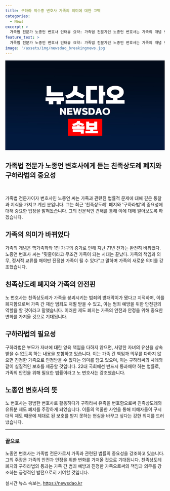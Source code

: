 ```yaml
---
title: 구하라 박수홍 변호사 가족의 의미에 대한 고백
categories:
  - News
excerpt: >
  가족법 전문가 노종언 변호사 인터뷰 요약: 가족법 전문가인 노종언 변호사는 가족의 개념 변화와 관련된 불합리한 법에 대해 주장하며, 친족상도례와 유류분 제도의 폐지를 촉구한다. 노 변호사는 이러한 제도가 가족 간 범죄를 방어하는 역할이라며, 이에 대한 변화로 범죄 예방에 도움이 될 것이라고 주장한다. 그는 또한 구하라법의 국회 통과를 촉구하여 피해자들이 적절한 보호를 받을 수 있도록 노력하고 있다. 이처럼 노 변호사는 피해자들의 보호를 위한 행동으로 가족 분쟁 해결 전문가로서의 역할을 맡고 있다.
feature_text: >
  가족법 전문가 노종언 변호사 인터뷰 요약: 가족법 전문가인 노종언 변호사는 가족의 개념 변화와 관련된 불합리한 법에 대해 주장하며, 친족상도례와 유류분 제도의 폐지를 촉구한다. 노 변호사는 이러한 제도가 가족 간 범죄를 방어하는 역할이라며, 이에 대한 변화로 범죄 예방에 도움이 될 것이라고 주장한다. 그는 또한 구하라법의 국회 통과를 촉구하여 피해자들이 적절한 보호를 받을 수 있도록 노력하고 있다. 이처럼 노 변호사는 피해자들의 보호를 위한 행동으로 가족 분쟁 해결 전문가로서의 역할을 맡고 있다.
image: '/assets/img/newsdao_breakingnews.jpg'
---
```


<p><img src="/assets/img/newsdao_breakingnews.jpg" alt="flaretime 속보" /></p>

<h2 data-ke-size="size26">가족법 전문가 노종언 변호사에게 듣는 친족상도례 폐지와 구하라법의 중요성</h2>

<p data-ke-size="size16">&nbsp;</p>

<p data-ke-size="size16">가족법 전문가이자 변호사인 노종언 씨는 가족과 관련된 법률적 문제에 대해 깊은 통찰과 지식을 가지고 계신 분입니다. 그는 최근 '친족상도례' 폐지와 '구하라법'의 중요성에 대해 중요한 입장을 밝혀왔습니다. 그의 전문적인 견해를 통해 이에 대해 알아보도록 하겠습니다.</p>

<h2 data-ke-size="size24">가족의 의미가 바뀌었다</h2>

<p data-ke-size="size16">가족의 개념은 핵가족화와 1인 가구의 증가로 인해 지난 71년 전과는 완전히 바뀌었다. 노종언 변호사 씨는 "핏줄이라고 무조건 가족이 되는 시대는 끝났다. 가족의 책임과 의무, 정서적 교류를 해야만 진정한 가족이 될 수 있다"고 말하며 가족의 새로운 의미를 강조했습니다.</p>

<h2 data-ke-size="size24">친족상도례 폐지와 가족의 안전핀</h2>

<p data-ke-size="size16">노 변호사는 친족상도례가 가족을 붕괴시키는 범죄의 방패막이가 됐다고 지적하며, 이를 폐지함으로써 가족 간 재산 범죄도 처벌 받을 수 있고, 이는 범죄 예방을 위한 안전핀의 역할을 할 것이라고 말했습니다. 이러한 제도 폐지는 가족의 안전과 안정을 위해 중요한 변화를 가져올 것으로 기대됩니다.</p>

<h2 data-ke-size="size24">구하라법의 필요성</h2>

<p data-ke-size="size16">구하라법은 부모가 자녀에 대한 양육 책임을 다하지 않으면, 사망한 자녀의 유산을 상속받을 수 없도록 하는 내용을 포함하고 있습니다. 이는 가족 간 책임과 의무를 다하지 않으면 진정한 가족으로 인정받을 수 없다는 의미를 담고 있으며, 이는 구하라씨의 사례와 같이 실질적인 보호를 제공할 것입니다. 22대 국회에선 반드시 통과해야 하는 법률로, 가족의 안전을 위해 필요한 법률이라고 노 변호사는 강조했습니다.</p>

<h2 data-ke-size="size24">노종언 변호사의 뜻</h2>

<p data-ke-size="size16">노 변호사는 평범한 변호사로 활동하다가 구하라씨 유족을 변호함으로써 친족상도례와 유류분 제도 폐지를 주장하게 되었습니다. 이들의 억울한 사연을 통해 피해자들이 구시대적 제도 때문에 제대로 된 보호를 받지 못하는 현실을 바꾸고 싶다는 강한 의지를 드러냈습니다.</p>

<hr>

<h3 data-ke-size="size20">끝으로</h3>

<p data-ke-size="size16">노종언 변호사는 가족법 전문가로서 가족과 관련된 법률의 중요성을 강조하고 있습니다. 그의 주장은 가족의 안전과 안정을 위한 변화를 가져올 것으로 기대됩니다. 친족상도례 폐지와 구하라법의 통과는 가족 간 범죄 예방과 진정한 가족으로써의 책임과 의무를 강조하는 긍정적인 발전으로히 기여할 것입니다.</p>
실시간 뉴스 속보는, <a href="https://newsdao.kr" rel="dofollow">https://newsdao.kr</a>


